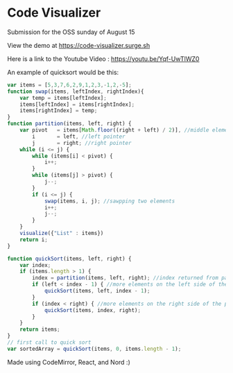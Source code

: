 # Code Visualizer
Submission for the OSS sunday of August 15

View the demo at https://code-visualizer.surge.sh

Here is a link to the Youtube Video : https://youtu.be/Yqf-UwTlWZ0


An example of quicksort would be this:
```js
var items = [5,3,7,6,2,9,1,2,3,-1,2,-5];
function swap(items, leftIndex, rightIndex){
    var temp = items[leftIndex];
    items[leftIndex] = items[rightIndex];
    items[rightIndex] = temp;
}
function partition(items, left, right) {
    var pivot   = items[Math.floor((right + left) / 2)], //middle element
        i       = left, //left pointer
        j       = right; //right pointer
    while (i <= j) {
        while (items[i] < pivot) {
            i++;
        }
        while (items[j] > pivot) {
            j--;
        }
        if (i <= j) {
            swap(items, i, j); //sawpping two elements
            i++;
            j--;
        }
    }
    visualize({"List" : items})
    return i;
}

function quickSort(items, left, right) {
    var index;
    if (items.length > 1) {
        index = partition(items, left, right); //index returned from partition
        if (left < index - 1) { //more elements on the left side of the pivot
            quickSort(items, left, index - 1);
        }
        if (index < right) { //more elements on the right side of the pivot
            quickSort(items, index, right);
        }
    }
    return items;
}
// first call to quick sort
var sortedArray = quickSort(items, 0, items.length - 1);
```
Made using CodeMirror, React, and Nord :)